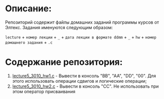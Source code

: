 # Описание:
  
Репозиторий содержит файлы домашних заданий программы курсов от Элтекс. Задания именуются следующим образом:
  
`lecture` + `номер лекции` + `_` + `дата лекции в формате ddmm` + `_` + `hw` + `номер домашнего задания` + `.c`
  
# Содержание репозитория:

1. [lecture5_3010_hw1.c](lecture5_3010_hw1.c) - Вывести в консоль "BB", "AA", "DD", "00". Для этого использовать операции сдвигов и логические операции;
2. [lecture5_3010_hw2.c](lecture5_3010_hw1.c) - Вывести в консоль "CC". Не использовать при этом оператор присваивания
